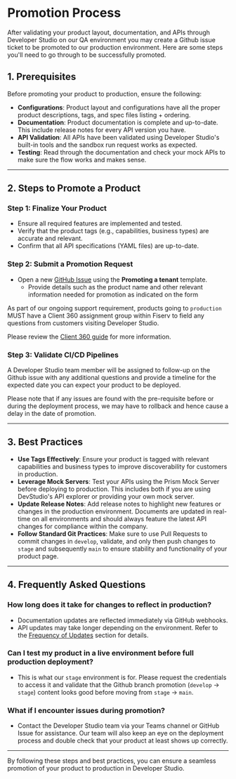 # Promotion Process

After validating your product layout, documentation, and APIs through Developer Studio on our QA environment you may create a Github issue ticket to be promoted to our production environment. Here are some steps you'll need to go through to be successfully promoted.

## **1. Prerequisites**

Before promoting your product to production, ensure the following:

- **Configurations**: Product layout and configurations have all the proper product descriptions, tags, and spec files listing + ordering.
- **Documentation**: Product documentation is complete and up-to-date. This include release notes for every API version you have.
- **API Validation**: All APIs have been validated using Developer Studio's built-in tools and the sandbox run request works as expected.
- **Testing**: Read through the documentation and check your mock APIs to make sure the flow works and makes sense.

---

## **2. Steps to Promote a Product**

### **Step 1: Finalize Your Product**
- Ensure all required features are implemented and tested.
- Verify that the product tags (e.g., capabilities, business types) are accurate and relevant.
- Confirm that all API specifications (YAML files) are up-to-date.

### **Step 2: Submit a Promotion Request**
- Open a new [GitHub Issue](https://github.com/Fiserv/Support/issues) using the **Promoting a tenant** template.
  - Provide details such as the product name and other relevant information needed for promotion as indicated on the form

As part of our ongoing support requirement, products going to `production` MUST have a Client 360 assignment group within Fiserv to field any questions from customers visiting Developer Studio.

Please review the [Client 360 guide](client360.md) for more information.

### **Step 3: Validate CI/CD Pipelines**

A Developer Studio team member will be assigned to follow-up on the Github issue with any additional questions and provide a timeline for the expected date you can expect your product to be deployed.

Please note that if any issues are found with the pre-requisite before or during the deployment process, we may have to rollback and hence cause a delay in the date of promotion.

---

## **3. Best Practices**

- **Use Tags Effectively**: Ensure your product is tagged with relevant capabilities and business types to improve discoverability for customers in production.
- **Leverage Mock Servers**: Test your APIs using the Prism Mock Server before deploying to production. This includes both if you are using DevStudio's API explorer or providing your own mock server.
- **Update Release Notes**: Add release notes to highlight new features or changes in the production environment. Documents are updated in real-time on all environments and should always feature the latest API changes for compliance within the company.
- **Follow Standard Git Practices**: Make sure to use Pull Requests to commit changes in `develop`, validate, and only then push changes to `stage` and subsequently `main` to ensure stability and functionality of your product page.

---

## **4. Frequently Asked Questions**

### **How long does it take for changes to reflect in production?**
- Documentation updates are reflected immediately via GitHub webhooks.
- API updates may take longer depending on the environment. Refer to the [Frequency of Updates](search.md#frequency-of-updates) section for details.

### **Can I test my product in a live environment before full production deployment?**
- This is what our `stage` environment is for. Please request the credentials to access it and validate that the Github branch promotion (`develop` -> `stage`) content looks good before moving from `stage` -> `main`.

### **What if I encounter issues during promotion?**
- Contact the Developer Studio team via your Teams channel or GitHub Issue for assistance. Our team will also keep an eye on the deployment process and double check that your product at least shows up correctly.

---

By following these steps and best practices, you can ensure a seamless promotion of your product to production in Developer Studio.